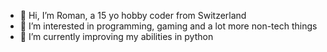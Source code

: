 - 👋 Hi, I’m Roman, a 15 yo hobby coder from Switzerland
- 👀 I’m interested in programming, gaming and a lot more non-tech things
- 🌱 I’m currently improving my abilities in python
